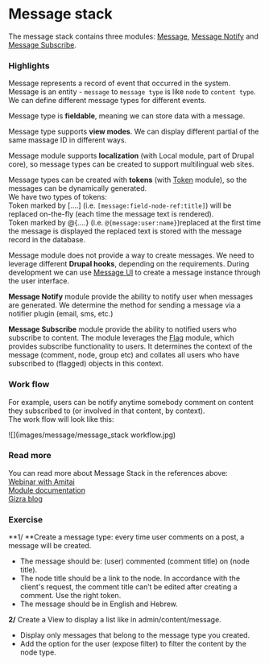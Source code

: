 # Message stack

The message stack contains three modules: [Message](https://www.drupal.org/project/message), [Message Notify](https://www.drupal.org/project/message_notify) and [Message Subscribe](https://www.drupal.org/project/message_subscribe).


### Highlights

Message represents a record of event that occurred in the system. Message is an entity - `message` to `message type` is like `node` to `content type`. We can define different message types for different events.

Message type is **fieldable**, meaning we can store data with a message.

Message type supports **view modes**. We can display different partial of the same massage ID in different ways.

Message module supports **localization** (with Local module, part of Drupal core), so message types can be created to support multilingual web sites.

Message types can be created with **tokens** (with [Token](https://www.drupal.org/project/token) module), so the messages can be dynamically generated.   
We have two types of tokens:  
Token marked by [....] (i.e. `[message:field-node-ref:title]`) will be replaced on-the-fly (each time the message text is rendered).  
Token marked by @{....} (i.e. `@{message:user:name}`)replaced at the first time the message is displayed the replaced text is stored with the message record in the database.

Message module does not provide a way to create messages. We need to leverage different **Drupal hooks**, depending on the requirements. During development we can use [Message UI](https://www.drupal.org/project/message_ui) to create a message instance through the user interface.

**Message Notify** module provide the ability to notify user when messages are generated. We determine the method for sending a message via a notifier plugin (email, sms, etc.)

**Message Subscribe** module provide the ability to notified users who subscribe to content. The module leverages the [Flag](https://www.drupal.org/project/flag) module, which provides subscribe functionality to users. It determines the context of the message (comment, node, group etc) and collates all users who have subscribed to (flagged) objects in this context.


### Work flow
For example, users can be notify anytime somebody comment on content they subscribed to (or involved in that content, by context).  
The work flow will look like this:

![](images/message/message_stack workflow.jpg)



### Read more

You can read more about Message Stack in the references above:   
[Webinar with Amitai](https://vimeo.com/63919900)  
[Module documentation](https://www.drupal.org/node/2180145)  
[Gizra blog](http://www.gizra.com/tags.html#Message-ref)


### Exercise

**1/ **Create a message type: every time user comments on a post, a message will be created.   
* The message should be: (user) commented (comment title) on (node title).
* The node title should be a link to the node.
In accordance with the client's request, the comment title can’t be edited after creating a comment. Use the right token.
* The message should be in English and Hebrew.

**2/** Create a View to display a list like in admin/content/message.
* Display only messages that belong to the message type you created.
* Add the option for the user (expose filter) to filter the content by the node type.

